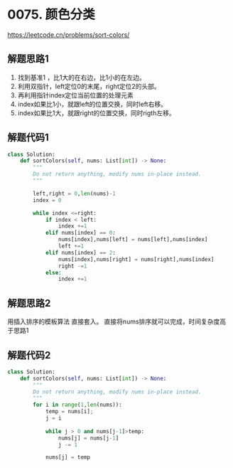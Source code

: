 # 0075. 颜色分类
<https://leetcode.cn/problems/sort-colors/>

## 解题思路1
1. 找到基准1 ，比1大的在右边，比1小的在左边。
2. 利用双指针，left定位0的末尾，right定位2的头部。
3. 再利用指针index定位当前位置的处理元素
4. index如果比1小，就跟left的位置交换，同时left右移。
5. index如果比1大，就跟right的位置交换，同时rigth左移。
   

## 解题代码1
````python
class Solution:
    def sortColors(self, nums: List[int]) -> None:
        """
        Do not return anything, modify nums in-place instead.
        """

        left,right = 0,len(nums)-1
        index = 0

        while index <=right:
            if index < left:
                index +=1
            elif nums[index] == 0:
                nums[index],nums[left] = nums[left],nums[index]
                left +=1
            elif nums[index] == 2:
                nums[index],nums[right] = nums[right],nums[index]
                right -=1
            else:
                index +=1
````


## 解题思路2
用插入排序的模板算法 直接套入。
直接将nums排序就可以完成，时间复杂度高于思路1

## 解题代码2
````python
class Solution:
    def sortColors(self, nums: List[int]) -> None:
        """
        Do not return anything, modify nums in-place instead.
        """
        for i in range(1,len(nums)):
            temp = nums[i];
            j = i
            
            while j > 0 and nums[j-1]>temp:
                nums[j] = nums[j-1]
                j -= 1

            nums[j] = temp

````